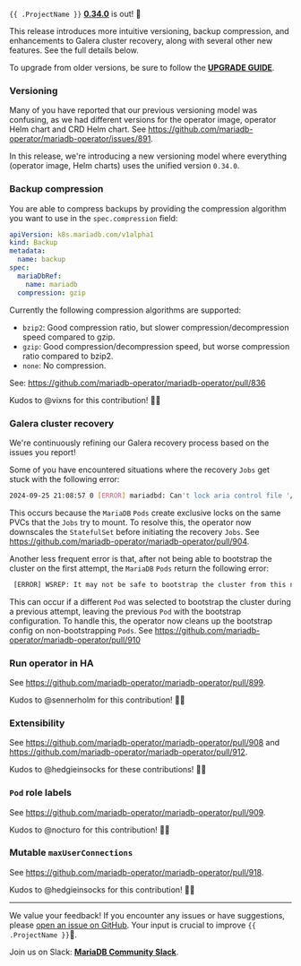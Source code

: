 
`{{ .ProjectName }}` __[0.34.0](https://github.com/mariadb-operator/mariadb-operator/releases/tag/0.34.0)__ is out! 🦭

This release introduces more intuitive versioning, backup compression, and enhancements to Galera cluster recovery, along with several other new features. See the full details below.

To upgrade from older versions, be sure to follow the __[UPGRADE GUIDE](https://github.com/mariadb-operator/mariadb-operator/blob/main/docs/UPGRADE_0.34.0.md)__.

### Versioning

Many of you have reported that our previous versioning model was confusing, as we had different versions for the operator image, operator Helm chart and CRD Helm chart. See https://github.com/mariadb-operator/mariadb-operator/issues/891.

In this release, we're introducing a new versioning model where everything (operator image, Helm charts) uses the unified version `0.34.0`.

### Backup compression

You are able to compress backups by providing the compression algorithm you want to use in the  `spec.compression` field:

```yaml
apiVersion: k8s.mariadb.com/v1alpha1
kind: Backup
metadata:
  name: backup
spec:
  mariaDbRef:
    name: mariadb
  compression: gzip
```

Currently the following compression algorithms are supported:
- `bzip2`: Good compression ratio, but slower compression/decompression speed compared to gzip.
- `gzip`: Good compression/decompression speed, but worse compression ratio compared to bzip2.
- `none`: No compression.

See: https://github.com/mariadb-operator/mariadb-operator/pull/836

Kudos to @vixns for this contribution! 🙏🏻

### Galera cluster recovery

We're continuously refining our Galera recovery process based on the issues you report!

Some of you have encountered situations where the recovery `Jobs` get stuck with the following error:

```bash
2024-09-25 21:08:57 0 [ERROR] mariadbd: Can't lock aria control file '/var/lib/mysql/aria_log_control' for exclusive use, error: 11. Will retry for 30 seconds
```

This occurs because the `MariaDB` `Pods` create exclusive locks on the same PVCs that the `Jobs` try to mount. To resolve this, the operator now downscales the `StatefulSet` before initiating the recovery `Jobs`. See https://github.com/mariadb-operator/mariadb-operator/pull/904.

Another less frequent error is that, after not being able to bootstrap the cluster on the first attempt, the `MariaDB` `Pods` return the following error:

```bash
 [ERROR] WSREP: It may not be safe to bootstrap the cluster from this node. It was not the last one to leave the cluster and may not contain all the updates.
```

This can occur if a different `Pod` was selected to bootstrap the cluster during a previous attempt, leaving the previous `Pod` with the bootstrap configuration. To handle this, the operator now cleans up the bootstrap config on non-bootstrapping `Pods`. See https://github.com/mariadb-operator/mariadb-operator/pull/910

### Run operator in HA

See https://github.com/mariadb-operator/mariadb-operator/pull/899.

Kudos to @sennerholm for this contribution! 🙏🏻

### Extensibility

See https://github.com/mariadb-operator/mariadb-operator/pull/908 and https://github.com/mariadb-operator/mariadb-operator/pull/912.

Kudos to @hedgieinsocks for these contributions! 🙏🏻

### `Pod` role labels

See https://github.com/mariadb-operator/mariadb-operator/pull/909.

Kudos to @nocturo for this contribution! 🙏🏻

### Mutable `maxUserConnections`

See https://github.com/mariadb-operator/mariadb-operator/pull/918.

Kudos to @hedgieinsocks for this contribution! 🙏🏻

---

We value your feedback! If you encounter any issues or have suggestions, please [open an issue on GitHub](https://github.com/mariadb-operator/mariadb-operator/issues/new/choose). Your input is crucial to improve `{{ .ProjectName }}`🦭.

Join us on Slack: **[MariaDB Community Slack](https://r.mariadb.com/join-community-slack)**.